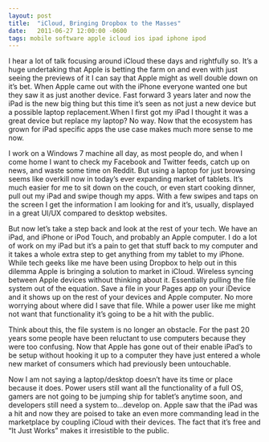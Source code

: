 ```yaml
---
layout: post
title:  "iCloud, Bringing Dropbox to the Masses"
date:   2011-06-27 12:00:00 -0600
tags: mobile software apple icloud ios ipad iphone ipod
---
```

I hear a lot of talk focusing around iCloud these days and rightfully so. It’s a huge undertaking that Apple is betting the farm on and even with just seeing the previews of it I can say that Apple might as well double down on it’s bet. When Apple came out with the iPhone everyone wanted one but they saw it as just another device. Fast forward 3 years later and now the iPad is the new big thing but this time it’s seen as not just a new device but a possible laptop replacement.When I first got my iPad I thought it was a great device but replace my laptop? No way. Now that the ecosystem has grown for iPad specific apps the use case makes much more sense to me now.

<!--break-->

I work on a Windows 7 machine all day, as most people do, and when I come home I want to check my Facebook and Twitter feeds, catch up on news, and waste some time on Reddit. But using a laptop for just browsing seems like overkill now in today’s ever expanding market of tablets. It’s much easier for me to sit down on the couch, or even start cooking dinner, pull out my iPad and swipe though my apps. With a few swipes and taps on the screen I get the information I am looking for and it’s, usually, displayed in a great UI/UX compared to desktop websites.

But now let’s take a step back and look at the rest of your tech. We have an iPad, and iPhone or iPod Touch, and probably an Apple computer. I do a lot of work on my iPad but it’s a pain to get that stuff back to my computer and it takes a whole extra step to get anything from my tablet to my iPhone. While tech geeks like me have been using Dropbox to help out in this dilemma Apple is bringing a solution to market in iCloud. Wireless syncing between Apple devices without thinking about it. Essentially pulling the file system out of the equation. Save a file in your Pages app on your iDevice and it shows up on the rest of your devices and Apple computer. No more worrying about where did I save that file. While a power user like me might not want that functionality it’s going to be a hit with the public.

Think about this, the file system is no longer an obstacle. For the past 20 years some people have been reluctant to use computers because they were too confusing. Now that Apple has gone out of their enable iPad’s to be setup without hooking it up to a computer they have just entered a whole new market of consumers which had previously been untouchable.

Now I am not saying a laptop/desktop doesn’t have its time or place because it does. Power users still want all the functionality of a full OS, gamers are not going to be jumping ship for tablet’s anytime soon, and developers still need a system to…develop on. Apple saw that the iPad was a hit and now they are poised to take an even more commanding lead in the marketplace by coupling iCloud with their devices. The fact that it’s free and “It Just Works” makes it irresistible to the public.
